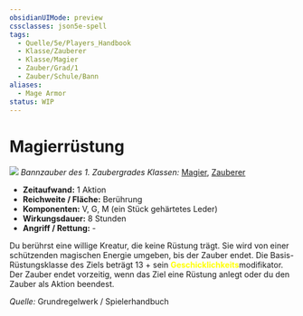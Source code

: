```yaml
---
obsidianUIMode: preview
cssclasses: json5e-spell
tags:
  - Quelle/5e/Players_Handbook
  - Klasse/Zauberer
  - Klasse/Magier
  - Zauber/Grad/1
  - Zauber/Schule/Bann
aliases:
  - Mage Armor
status: WIP
---
```

# Magierrüstung
![](../../../99%20-%20Setup/Files/Bildersammlung/Symbolik/Bannzauber.webp#token)
*Bannzauber des 1. Zaubergrades*
*Klassen:* [Magier](../Charakteroptionen/Klassen/Magier.md), [Zauberer](../Charakteroptionen/Klassen/Zauberer.md)

- **Zeitaufwand:** 1 Aktion
- **Reichweite / Fläche:** Berührung
- **Komponenten:** V, G, M (ein Stück gehärtetes Leder)
- **Wirkungsdauer:** 8 Stunden
- **Angriff / Rettung:** -

Du berührst eine willige Kreatur, die keine Rüstung trägt. Sie wird von einer schützenden magischen Energie umgeben, bis der Zauber endet. Die Basis-Rüstungsklasse des Ziels beträgt 13 + sein <font color="yellow">**Geschicklichkeits**</font>modifikator. Der Zauber endet vorzeitig, wenn das Ziel eine Rüstung anlegt oder du den Zauber als Aktion beendest.

 *Quelle:* Grundregelwerk / Spielerhandbuch